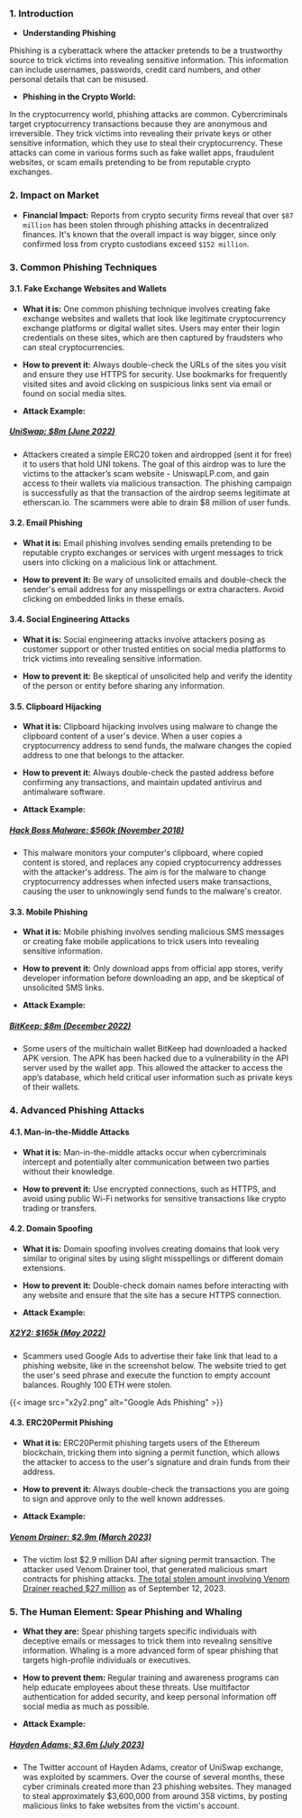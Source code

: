 ### **1. Introduction**

- **Understanding Phishing**

Phishing is a cyberattack where the attacker pretends to be a trustworthy source to trick victims into revealing sensitive information. This information can include usernames, passwords, credit card numbers, and other personal details that can be misused. 

- **Phishing in the Crypto World:**

In the cryptocurrency world, phishing attacks are common. Cybercriminals target cryptocurrency transactions because they are anonymous and irreversible. They trick victims into revealing their private keys or other sensitive information, which they use to steal their cryptocurrency. These attacks can come in various forms such as fake wallet apps, fraudulent websites, or scam emails pretending to be from reputable crypto exchanges.

### **2. Impact on Market**

- **Financial Impact:** Reports from crypto security firms reveal that over `$87 million` has been stolen through phishing attacks in decentralized finances. It's known that the overall impact is way bigger, since only confirmed loss from crypto custodians exceed `$152 million`.

### **3. Common Phishing Techniques**

#### 3.1. **Fake Exchange Websites and Wallets**

- **What it is:** One common phishing technique involves creating fake exchange websites and wallets that look like legitimate cryptocurrency exchange platforms or digital wallet sites. Users may enter their login credentials on these sites, which are then captured by fraudsters who can steal cryptocurrencies.

- **How to prevent it:** Always double-check the URLs of the sites you visit and ensure they use HTTPS for security. Use bookmarks for frequently visited sites and avoid clicking on suspicious links sent via email or found on social media sites.

- **Attack Example:** 
##### [UniSwap: $8m (June 2022)](https://blog.checkpoint.com/2022/07/12/8-million-dollars-stolen-in-a-uniswap-phishing-attack/)

- Attackers created a simple ERC20 token and airdropped (sent it for free) it to users that hold UNI tokens. The goal of this airdrop was to lure the victims to the attacker’s scam website - UniswapLP.com, and gain access to their wallets via malicious transaction. The phishing campaign is successfully as that the transaction of the airdrop seems legitimate at etherscan.io. The scammers were able to drain $8 million of user funds.

#### 3.2. **Email Phishing**

- **What it is:** Email phishing involves sending emails pretending to be reputable crypto exchanges or services with urgent messages to trick users into clicking on a malicious link or attachment.

- **How to prevent it:** Be wary of unsolicited emails and double-check the sender's email address for any misspellings or extra characters. Avoid clicking on embedded links in these emails.

#### 3.4. **Social Engineering Attacks**

- **What it is:** Social engineering attacks involve attackers posing as customer support or other trusted entities on social media platforms to trick victims into revealing sensitive information.

- **How to prevent it:** Be skeptical of unsolicited help and verify the identity of the person or entity before sharing any information.

#### 3.5. **Clipboard Hijacking**

- **What it is:** Clipboard hijacking involves using malware to change the clipboard content of a user's device. When a user copies a cryptocurrency address to send funds, the malware changes the copied address to one that belongs to the attacker.

- **How to prevent it:** Always double-check the pasted address before confirming any transactions, and maintain updated antivirus and antimalware software.

- **Attack Example:**
##### [Hack Boss Malware: $560k (November 2018)](https://decoded.avast.io/romanalinkeova/hackboss-a-cryptocurrency-stealing-malware-distributed-through-telegram/)

- This malware monitors your computer's clipboard, where copied content is stored, and replaces any copied cryptocurrency addresses with the attacker's address. The aim is for the malware to change cryptocurrency addresses when infected users make transactions, causing the user to unknowingly send funds to the malware's creator.

#### 3.3. **Mobile Phishing**

- **What it is:** Mobile phishing involves sending malicious SMS messages or creating fake mobile applications to trick users into revealing sensitive information.

- **How to prevent it:** Only download apps from official app stores, verify developer information before downloading an app, and be skeptical of unsolicited SMS links.

- **Attack Example:**
##### [BitKeep: $8m (December 2022)](https://cointelegraph.com/news/hackers-drain-8m-in-assets-from-bitkeep-wallets-in-latest-defi-exploit)

- Some users of the multichain wallet BitKeep had downloaded a hacked APK version. The APK has been hacked due to a vulnerability in the API server used by the wallet app. This allowed the attacker to access the app’s database, which held critical user information such as private keys of their wallets.

### **4. Advanced Phishing Attacks**

#### 4.1. **Man-in-the-Middle Attacks**

- **What it is:** Man-in-the-middle attacks occur when cybercriminals intercept and potentially alter communication between two parties without their knowledge.

- **How to prevent it:** Use encrypted connections, such as HTTPS, and avoid using public Wi-Fi networks for sensitive transactions like crypto trading or transfers.

#### 4.2. **Domain Spoofing**

- **What it is:** Domain spoofing involves creating domains that look very similar to original sites by using slight misspellings or different domain extensions.

- **How to prevent it:** Double-check domain names before interacting with any website and ensure that the site has a secure HTTPS connection.

- **Attack Example:**
##### [X2Y2: $165k (May 2022)](https://twitter.com/Serpent/status/1523833573815373824)

- Scammers used Google Ads to advertise their fake link that lead to a phishing website, like in the screenshot below. The website tried to get the user's seed phrase and execute the function to empty account balances. Roughly 100 ETH were stolen.

{{< image src="x2y2.png" alt="Google Ads Phishing" >}}

#### 4.3. **ERC20Permit Phishing**

- **What it is:** ERC20Permit phishing targets users of the Ethereum blockchain, tricking them into signing a permit function, which allows the attacker to access to the user's signature and drain funds from their address.

- **How to prevent it:** Always double-check the transactions you are going to sign and approve only to the well known addresses.

- **Attack Example:**
##### [Venom Drainer: $2.9m (March 2023)](https://twitter.com/realScamSniffer/status/1639260170021740545)

- The victim lost $2.9 million DAI after signing permit transaction. The attacker used Venom Drainer tool, that generated malicious smart contracts for phishing attacks. [The total stolen amount involving Venom Drainer reached $27 million](https://dune.com/scamsniffer/venom-drainer-stats) as of September 12, 2023.

### **5. The Human Element: Spear Phishing and Whaling**

- **What they are:** Spear phishing targets specific individuals with deceptive emails or messages to trick them into revealing sensitive information. Whaling is a more advanced form of spear phishing that targets high-profile individuals or executives.

- **How to prevent them:** Regular training and awareness programs can help educate employees about these threats. Use multifactor authentication for added security, and keep personal information off social media as much as possible.

- **Attack Example:**
##### [Hayden Adams: $3.6m (July 2023)](https://cointelegraph.com/news/hackers-compromise-uniswap-founder-twitter-account-promote-scam)

- The Twitter account of Hayden Adams, creator of UniSwap exchange, was exploited by scammers. Over the course of several months, these cyber criminals created more than 23 phishing websites. They managed to steal approximately $3,600,000 from around 358 victims, by posting malicious links to fake websites from the victim's account.
